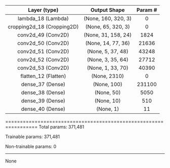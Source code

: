 



|Layer (type)           |      Output Shape        |      Param #  | 
|:--------------------:|:--------------------:|:-------------:|
|lambda_18 (Lambda)       |    (None, 160, 320, 3)   |    0         |
|cropping2d_18 (Cropping2D) |  (None, 65, 320, 3)    |    0         
|conv2d_49 (Conv2D)        | (None, 31, 158, 24)    |   1824      
|conv2d_50 (Conv2D)        | (None, 14, 77, 36)    |    21636     
|conv2d_51 (Conv2D)        | (None, 5, 37, 48)     |    43248     
|conv2d_52 (Conv2D)        |  (None, 3, 35, 64)    |     27712     
|conv2d_53 (Conv2D)        |   (None, 1, 33, 70)    |     40390     
|flatten_12 (Flatten)      |    (None, 2310)        |      0         
|dense_37 (Dense)          |     (None, 100)        |       231100    
|dense_38 (Dense)         |      (None, 50)       |         5050      
|dense_39 (Dense)        |       (None, 10)         |       510       
|dense_40 (Dense)       |        (None, 1)          |       11        


=================================================================
Total params: 371,481

Trainable params: 371,481

Non-trainable params: 0

_________________________________________________________________
None

